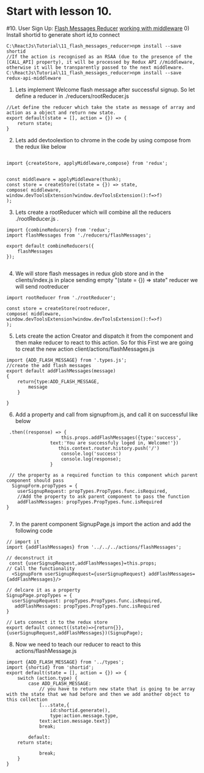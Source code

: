 
# Start with  lesson 10.
#10. User Sign Up: [Flash Messages Reducer](https://www.youtube.com/watch?v=0goHDxI-5wQ&list=PLuNEz8XtB51K-x3bwCC9uNM_cxXaiCcRY&index=11)
[working with middleware](http://redux.js.org/docs/api/applyMiddleware.html)
0) Install shortid to generate short id,to connect 
```
C:\ReactJs\Tutorial\11_flash_messages_reducer>npm install --save shortid
//If the action is recognised as an RSAA (due to the presence of the [CALL_API] property), it will be processed by Redux API //middleware, otherwise it will be transparently passed to the next middleware.
C:\ReactJs\Tutorial\11_flash_messages_reducer>npm install --save redux-api-middleware
```
1) Lets implement Welcome flash message after successful signup. So let define a reducer in ./reducers/rootReducer.js
```
//Let define the reducer which take the state as message of array and action as a object and return new state.
export default(state = [], action = {}) => {
    return state;
}
```
2) Lets add devtoolextion to chrome in the code by using compose from the redux like below
```

import {createStore, applyMiddleware,compose} from 'redux';


const middleware = applyMiddleware(thunk);
const store = createStore((state = {}) => state, 
compose( middleware,
window.devToolsExtension?window.devToolsExtension():f=>f)
);

```
3) Lets create a rootReducer which will combine all the reducers ./rootReducer.js .
```
import {combineReducers} from 'redux';
import flashMessages from './reducers/flashMessages';

export default combineReducers({
    flashMessages
});


```
4) We will store flash messages in redux glob store and in the clients/index.js in place sending empty "(state = {}) => state" reducer we will send rootreducer
```
import rootReducer from './rootReducer';

const store = createStore(rootreducer, 
compose( middleware,
window.devToolsExtension?window.devToolsExtension():f=>f)
);

```
5) Lets create the action Creator and dispatch it from the component and then make reducer to react to this action. So for this First we are going to creat the new action client/actions/flashMessages.js
```
import {ADD_FLASH_MESSAGE} from '.types.js';
//create the add flash messages
export default addFlashMessages(message)
{
    return{type:ADD_FLASH_MESSAGE,
        message
    }

}

```
6) Add a property and call from signupfrom.js, and call it on successful like below
```
 .then((response) => {
                    this.props.addFlashMessages({type:'success',
                text:'You are successfuly loged in, Welcome!'})
                   this.context.router.history.push('/')
                    console.log('success')
                    console.log(response);
                }

 // the property as a required function to this component which parent component should pass               
  SignupForm.propTypes = {
    userSignupRequest: propTypes.PropTypes.func.isRequired,
    //Add the property to ask parent component to pass the function
    addFlashMessages: propTypes.PropTypes.func.isRequired
}


```

7) In the parent component SignupPage.js import the action and add the following code
```
// import it
import {addFlashMessages} from '../../../actions/flashMessages';

// deconstruct it
 const {userSignupRequest,addFlashMessages}=this.props;
// Call the functionality
  <SignupForm userSignupRequest={userSignupRequest} addFlashMessages={addFlashMessages}/>

// delcare it as a property
SignupPage.propTypes = {
  userSignupRequest: propTypes.PropTypes.func.isRequired,
   addFlashMessages: propTypes.PropTypes.func.isRequired
}

// Lets connect it to the redux store
export default connect((state)=>{return{}}, {userSignupRequest,addFlashMessages})(SignupPage);

```

8) Now we need to teach our reducer to react to this actions/flashMessage.js
```
import {ADD_FLASH_MESSAGE} from '../types';
import {shortid} from 'shortid';
export default(state = [], action = {}) => {
    switch (action.type) {
        case ADD_FLASH_MESSAGE:
            // you have to return new state that is going to be array with the state that we had before and then we add another object to this collection
            [...state,{
                id:shortid.generate(),
                type:action.message.type,
            text:action.message.text}]
            break;
    
        default:
    return state;
        
            break;
    }
}

```